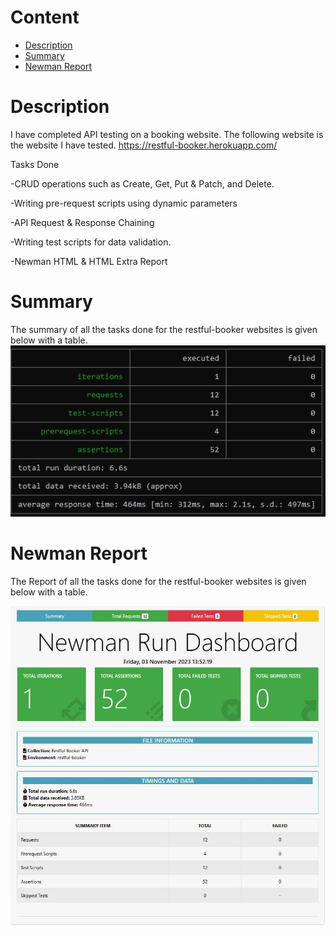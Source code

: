 # Content    
- [ Description](#discription )
- [Summary](#summary) 
- [Newman Report](#newmanreport) 
# Description 
I have completed API testing on a booking website. The following website is the website I have tested. https://restful-booker.herokuapp.com/

Tasks Done

-CRUD operations such as Create, Get, Put & Patch, and Delete.

-Writing pre-request scripts using dynamic parameters

-API Request & Response Chaining

-Writing test scripts for data validation.

-Newman HTML & HTML Extra Report

# Summary 
The summary of all the tasks done for the restful-booker websites is given below with a table.
![Summary image](Image/report_table.JPG)

# Newman Report
The Report of all the tasks done for the restful-booker websites is given below with a table.

![Newman Report](Image/newman_report.JPG)
